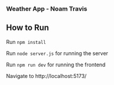 ### Weather App - Noam Travis

## How to Run

Run `npm install`

Run `node server.js` for running the server

Run `npm run dev` for running the frontend

Navigate to http://localhost:5173/
